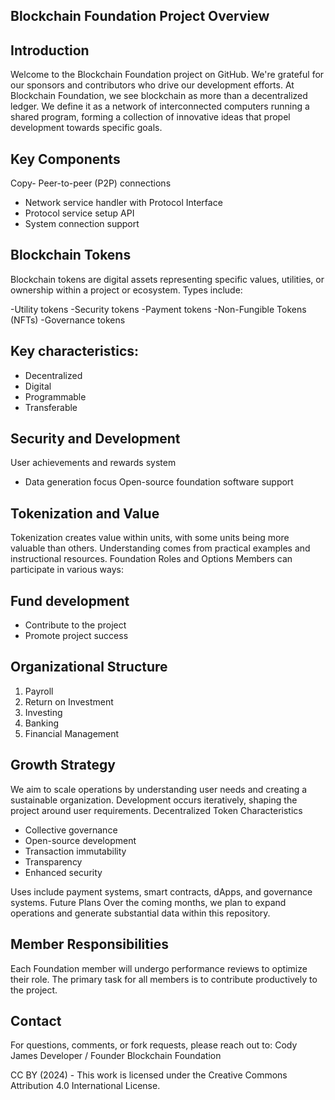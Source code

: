 ## Blockchain Foundation Project Overview

## Introduction
Welcome to the Blockchain Foundation project on GitHub. We're grateful for our sponsors and contributors who drive our development efforts.
At Blockchain Foundation, we see blockchain as more than a decentralized ledger. We define it as a network of interconnected computers running a shared program, forming a collection of innovative ideas that propel development towards specific goals.

## Key Components
Copy- Peer-to-peer (P2P) connections
- Network service handler with Protocol Interface
- Protocol service setup API
- System connection support

## Blockchain Tokens
Blockchain tokens are digital assets representing specific values, utilities, or ownership within a project or ecosystem. Types include:

-Utility tokens
-Security tokens
-Payment tokens
-Non-Fungible Tokens (NFTs)
-Governance tokens

## Key characteristics:

- Decentralized
- Digital
- Programmable
- Transferable

## Security and Development

User achievements and rewards system
- Data generation focus
Open-source foundation software support

## Tokenization and Value
Tokenization creates value within units, with some units being more valuable than others. Understanding comes from practical examples and instructional resources.
Foundation Roles and Options
Members can participate in various ways:

## Fund development
- Contribute to the project
- Promote project success

## Organizational Structure

1. Payroll
2. Return on Investment
3. Investing
4. Banking
5. Financial Management

## Growth Strategy
We aim to scale operations by understanding user needs and creating a sustainable organization. Development occurs iteratively, shaping the project around user requirements.
Decentralized Token Characteristics

- Collective governance
- Open-source development
- Transaction immutability
- Transparency
- Enhanced security

Uses include payment systems, smart contracts, dApps, and governance systems.
Future Plans
Over the coming months, we plan to expand operations and generate substantial data within this repository.

## Member Responsibilities
Each Foundation member will undergo performance reviews to optimize their role. The primary task for all members is to contribute productively to the project.

## Contact
For questions, comments, or fork requests, please reach out to:
Cody James
Developer / Founder
Blockchain Foundation

CC BY (2024) - This work is licensed under the Creative Commons Attribution 4.0 International License.
